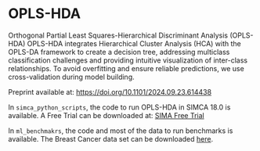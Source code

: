 # OPLS-HDA 
Orthogonal Partial Least Squares-Hierarchical Discriminant Analysis (OPLS-HDA)
OPLS-HDA integrates Hierarchical Cluster Analysis (HCA) with the OPLS-DA
framework to create a decision tree, addressing multiclass classification challenges and 
providing intuitive visualization of inter-class relationships. To avoid overfitting and
ensure reliable predictions, we use cross-validation during model building.

Preprint available at: https://doi.org/10.1101/2024.09.23.614438 

In ```simca_python_scripts```, the code to run OPLS-HDA in SIMCA 18.0 is available. A Free Trial can be downloaded at: [SIMA Free Trial](https://www.sartorius.com/en/products/process-analytical-technology/data-analytics-software/mvda-software/simca/simca-free-trial-download?_gl=1*1pa3nj2*_up*MQ..&gclid=CjwKCAjwgfm3BhBeEiwAFfxrG8DPK9j8sP1nNW9KEiEuxCxRCXLUknAG2ixq5Ey_4c3GVUYNiRki3BoCgNAQAvD_BwE)

In ```ml_benchmakrs```, the code and most of the data to run benchmarks is available. The Breast Cancer data set can be downloaded [here](https://www.kaggle.com/datasets/brunogrisci/breast-cancer-gene-expression-cumida/data).

